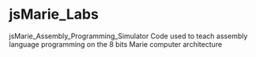 # jsMarie_Labs
 jsMarie_Assembly_Programming_Simulator
 Code used to teach assembly language programming on the 8 bits Marie computer architecture
